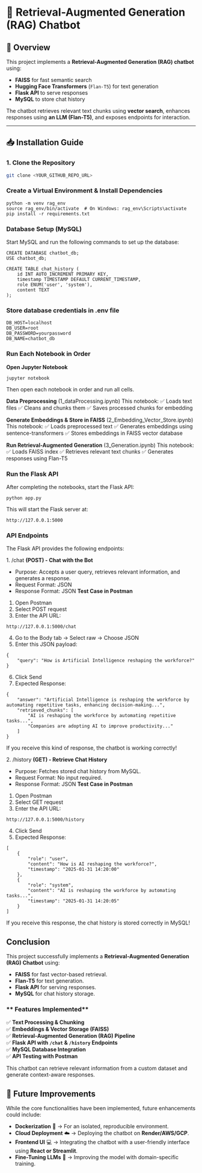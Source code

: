 
# 🚀 Retrieval-Augmented Generation (RAG) Chatbot

## 📌 Overview
This project implements a **Retrieval-Augmented Generation (RAG) chatbot** using:
- **FAISS** for fast semantic search
- **Hugging Face Transformers** (`Flan-T5`) for text generation
- **Flask API** to serve responses
- **MySQL** to store chat history

The chatbot retrieves relevant text chunks using **vector search**, enhances responses using **an LLM (Flan-T5)**, and exposes endpoints for interaction.

---

## 📥 Installation Guide

### **1️. Clone the Repository**
```bash
git clone <YOUR_GITHUB_REPO_URL>
```

### **Create a Virtual Environment & Install Dependencies**
```
python -m venv rag_env
source rag_env/bin/activate  # On Windows: rag_env\Scripts\activate
pip install -r requirements.txt
```
### **Database Setup (MySQL)**
Start MySQL and run the following commands to set up the database:
```
CREATE DATABASE chatbot_db;
USE chatbot_db;

CREATE TABLE chat_history (
    id INT AUTO_INCREMENT PRIMARY KEY,
    timestamp TIMESTAMP DEFAULT CURRENT_TIMESTAMP,
    role ENUM('user', 'system'),
    content TEXT
);
```
### **Store database credentials in .env file**
```
DB_HOST=localhost
DB_USER=root
DB_PASSWORD=yourpassword
DB_NAME=chatbot_db
```
### **Run Each Notebook in Order**
**Open Jupyter Notebook**
```
jupyter notebook
```
Then open each notebook in order and run all cells.

**Data Preprocessing** (1_dataProcessing.ipynb)
This notebook: ✅ Loads text files
✅ Cleans and chunks them
✅ Saves processed chunks for embedding

**Generate Embeddings & Store in FAISS** (2_Embedding_Vector_Store.ipynb)
 This notebook: ✅ Loads preprocessed text
✅ Generates embeddings using sentence-transformers
✅ Stores embeddings in FAISS vector database

 **Run Retrieval-Augmented Generation** (3_Generation.ipynb)
 This notebook: ✅ Loads FAISS index
✅ Retrieves relevant text chunks
✅ Generates responses using Flan-T5

### **Run the Flask API**
After completing the notebooks, start the Flask API:
```
python app.py
```
This will start the Flask server at:
```
http://127.0.0.1:5000
```

###  **API Endpoints**
The Flask API provides the following endpoints:

1️. /chat **(POST) - Chat with the Bot**
* Purpose: Accepts a user query, retrieves relevant information, and generates a response.
* Request Format: JSON
* Response Format: JSON
   **Test Case in Postman**
1. Open Postman
2. Select POST request
3. Enter the API URL:
```
http://127.0.0.1:5000/chat
```
4. Go to the Body tab → Select raw → Choose JSON
5. Enter this JSON payload:
```
{
    "query": "How is Artificial Intelligence reshaping the workforce?"
}
```
6. Click Send
7. Expected Response:
```
{
    "answer": "Artificial Intelligence is reshaping the workforce by automating repetitive tasks, enhancing decision-making...",
    "retrieved_chunks": [
        "AI is reshaping the workforce by automating repetitive tasks...",
        "Companies are adopting AI to improve productivity..."
    ]
}
```
If you receive this kind of response, the chatbot is working correctly! 

2️. /history **(GET) - Retrieve Chat History**
* Purpose: Fetches stored chat history from MySQL.
* Request Format: No input required.
* Response Format: JSON
   **Test Case in Postman**
1. Open Postman
2. Select GET request
3. Enter the API URL:
```
http://127.0.0.1:5000/history
```
4. Click Send
5. Expected Response:
```
[
    {
        "role": "user",
        "content": "How is AI reshaping the workforce?",
        "timestamp": "2025-01-31 14:20:00"
    },
    {
        "role": "system",
        "content": "AI is reshaping the workforce by automating tasks...",
        "timestamp": "2025-01-31 14:20:05"
    }
]
```
If you receive this response, the chat history is stored correctly in MySQL!

##  **Conclusion**
This project successfully implements a **Retrieval-Augmented Generation (RAG) Chatbot** using:
- **FAISS** for fast vector-based retrieval.
- **Flan-T5** for text generation.
- **Flask API** for serving responses.
- **MySQL** for chat history storage.

### ** Features Implemented**
✅ **Text Processing & Chunking**  
✅ **Embeddings & Vector Storage (FAISS)**  
✅ **Retrieval-Augmented Generation (RAG) Pipeline**  
✅ **Flask API with `/chat` & `/history` Endpoints**  
✅ **MySQL Database Integration**  
✅ **API Testing with Postman**  

This chatbot can retrieve relevant information from a custom dataset and generate context-aware responses.
## 🚀 **Future Improvements**
While the core functionalities have been implemented, future enhancements could include:
- **Dockerization** 🐳 → For an isolated, reproducible environment.
- **Cloud Deployment** ☁️ → Deploying the chatbot on **Render/AWS/GCP**.
- **Frontend UI** 💻 → Integrating the chatbot with a user-friendly interface using **React or Streamlit**.
- **Fine-Tuning LLMs** 🧠 → Improving the model with domain-specific training.
